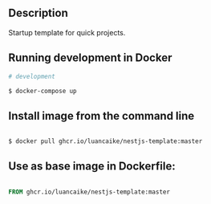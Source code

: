 ## Description

Startup template for quick projects.

## Running development in Docker

```bash
# development

$ docker-compose up

```

## Install image from the command line

```bash

$ docker pull ghcr.io/luancaike/nestjs-template:master

```

## Use as base image in Dockerfile:

```dockerfile

FROM ghcr.io/luancaike/nestjs-template:master

```
